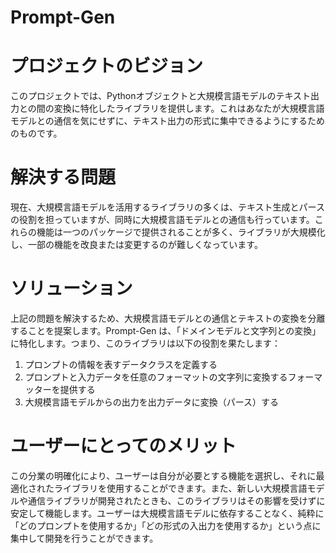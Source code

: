 # Prompt-Gen

# プロジェクトのビジョン
このプロジェクトでは、Pythonオブジェクトと大規模言語モデルのテキスト出力との間の変換に特化したライブラリを提供します。これはあなたが大規模言語モデルとの通信を気にせずに、テキスト出力の形式に集中できるようにするためのものです。

# 解決する問題
現在、大規模言語モデルを活用するライブラリの多くは、テキスト生成とパースの役割を担っていますが、同時に大規模言語モデルとの通信も行っています。これらの機能は一つのパッケージで提供されることが多く、ライブラリが大規模化し、一部の機能を改良または変更するのが難しくなっています。

# ソリューション
上記の問題を解決するため、大規模言語モデルとの通信とテキストの変換を分離することを提案します。Prompt-Gen は、「ドメインモデルと文字列との変換」に特化します。つまり、このライブラリは以下の役割を果たします：

1. プロンプトの情報を表すデータクラスを定義する
1. プロンプトと入力データを任意のフォーマットの文字列に変換するフォーマッターを提供する
1. 大規模言語モデルからの出力を出力データに変換（パース）する

# ユーザーにとってのメリット
この分業の明確化により、ユーザーは自分が必要とする機能を選択し、それに最適化されたライブラリを使用することができます。また、新しい大規模言語モデルや通信ライブラリが開発されたときも、このライブラリはその影響を受けずに安定して機能します。ユーザーは大規模言語モデルに依存することなく、純粋に「どのプロンプトを使用するか」「どの形式の入出力を使用するか」という点に集中して開発を行うことができます。

